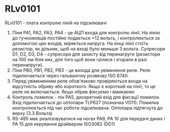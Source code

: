 # RLv0101
RLv0101 - плата контролю ліній на підсилювачі


1) Піни PA1, PA2, PA3, PA4 - це АЦП входа для контролю лінії. На лінію до гучномовців постійно подається +12 вольть, і контролюється за допомогою цих входів, міряється напруга. На кінці лінії стоїть резистор, як дільник, щоб на вході було меньше 3 вольта. Супресори D1, D2, D3, D4 - супресори для захисту від перенагруги (резистори на 100 ом біля них, для того щоб вони грілися і згорали в разі перенапруги).
2) Піни PB0, PB1, PB2, PB3 - це вихода для увімкнення реле. Реле підключається через гальванічну розвязву ISO 6740.
3) Перед увімкненням реле обов'язково провіряються входа на відсутність обриву або короткого. Якщо є короткий на лінії, то це реле не включається. Якщо обрив фіксуємо і вмикаємо
4) Контроль помилок - пін PA5, дискретний вхід для фіксації помилок. Вхід підключається до оптопари TLP627 (позначка VD11). Помилка контролюється під час роботи підсилювача. Оптопара підтягнута до верху (3.3 Вольта)
5) RS-485 має реалізовуватися на ногах PA9, PA 10 для передачі даних і PA 15 для керування драйвером ISO3082 (DD1)
